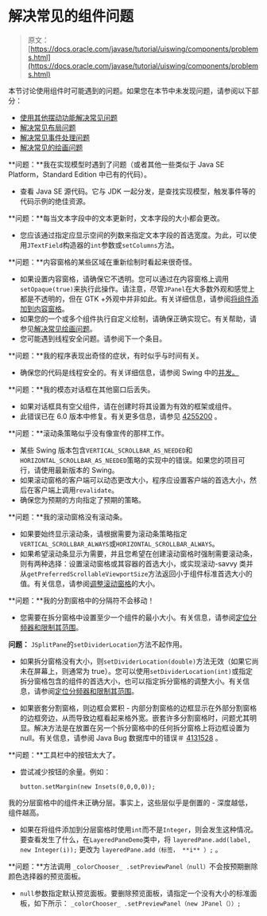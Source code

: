 # 解决常见的组件问题

> 原文： [https://docs.oracle.com/javase/tutorial/uiswing/components/problems.html](https://docs.oracle.com/javase/tutorial/uiswing/components/problems.html)

本节讨论使用组件时可能遇到的问题。如果您在本节中未发现问题，请参阅以下部分：

*   [使用其他摆动功能解决常见问题](../misc/problems.html)
*   [解决常见布局问题](../layout/problems.html)
*   [解决常见事件处理问题](../events/problems.html)
*   [解决常见的绘画问题](../painting/problems.html)

**问题：**我在实现模型时遇到了问题（或者其他一些类似于 Java SE Platform，Standard Edition 中已有的代码）。

*   查看 Java SE 源代码。它与 JDK 一起分发，是查找实现模型，触发事件等的代码示例的绝佳资源。

**问题：**每当文本字段中的文本更新时，文本字段的大小都会更改。

*   您应该通过指定应显示空间的列数来指定文本字段的首选宽度。为此，可以使用`JTextField`构造器的`int`参数或`setColumns`方法。

**问题：**内容窗格的某些区域在重新绘制时看起来很奇怪。

*   如果设置内容窗格，请确保它不透明。您可以通过在内容窗格上调用`setOpaque(true)`来执行此操作。请注意，尽管`JPanel`在大多数外观和感觉上都是不透明的，但在 GTK +外观中并非如此。有关详细信息，请参阅[将组件添加到内容窗格](toplevel.html#contentpane)。
*   如果您的一个或多个组件执行自定义绘制，请确保正确实现它。有关帮助，请参见[解决常见绘画问题](../painting/problems.html)。
*   您可能遇到线程安全问题。请参阅下一个条目。

**问题：**我的程序表现出奇怪的症状，有时似乎与时间有关。

*   确保您的代码是线程安全的。有关详细信息，请参阅 Swing 中的[并发。](../concurrency/index.html)

**问题：**我的模态对话框在其他窗口后丢失。

*   如果对话框具有空父组件，请在创建时将其设置为有效的框架或组件。
*   此错误已在 6.0 版本中修复。有关更多信息，请参见 [4255200](http://bugs.java.com/bugdatabase/view_bug.do?bug_id=4255200) 。

**问题：**滚动条策略似乎没有像宣传的那样工作。

*   某些 Swing 版本包含`VERTICAL_SCROLLBAR_AS_NEEDED`和`HORIZONTAL_SCROLLBAR_AS_NEEDED`策略的实现中的错误。如果您的项目可行，请使用最新版本的 Swing。
*   如果滚动窗格的客户端可以动态更改大小，程序应设置客户端的首选大小，然后在客户端上调用`revalidate`。
*   确保您为预期的方向指定了预期的策略。

**问题：**我的滚动窗格没有滚动条。

*   如果要始终显示滚动条，请根据需要为滚动条策略指定`VERTICAL_SCROLLBAR_ALWAYS`或`HORIZONTAL_SCROLLBAR_ALWAYS`。
*   如果希望滚动条显示为需要，并且您希望在创建滚动窗格时强制需要滚动条，则有两种选择：设置滚动窗格或其容器的首选大小，或实现滚动-savvy 类并从`getPreferredScrollableViewportSize`方法返回小于组件标准首选大小的值。有关信息，请参阅[调整滚动窗格](scrollpane.html#sizing)的大小。

**问题：**我的分割窗格中的分隔符不会移动！

*   您需要在拆分窗格中设置至少一个组件的最小大小。有关信息，请参阅[定位分频器和限制其范围](splitpane.html#divider)。

**问题：** `JSplitPane`的`setDividerLocation`方法不起作用。

*   如果拆分窗格没有大小，则`setDividerLocation(double)`方法无效（如果它尚未在屏幕上，则通常为 true）。您可以使用`setDividerLocation(int)`或指定拆分窗格包含的组件的首选大小，也可以指定拆分窗格的调整大小。有关信息，请参阅[定位分频器和限制其范围](splitpane.html#divider)。

*   如果嵌套分割窗格，则边框会累积 - 内部分割窗格的边框显示在外部分割窗格的边框旁边，从而导致边框看起来格外宽。嵌套许多分割窗格时，问题尤其明显。解决方法是在放置在另一个拆分窗格中的任何拆分窗格上将边框设置为 null。有关信息，请参阅 Java Bug 数据库中的错误＃ [4131528](http://bugs.java.com/bugdatabase/view_bug.do?bug_id=4131528) 。

**问题：**工具栏中的按钮太大了。

*   尝试减少按钮的余量。例如：

    ```
    button.setMargin(new Insets(0,0,0,0));

    ```

 我的分层窗格中的组件未正确分层。事实上，这些层似乎是倒置的 - 深度越低，组件越高。

*   如果在将组件添加到分层窗格时使用`int`而不是`Integer`，则会发生这种情况。要查看发生了什么，在`LayeredPaneDemo`类中，将
    `layeredPane.add(label, new Integer(i));`
    更改为
    `layeredPane.add（标签， **i** ）;` 。

**问题：**方法调用 `_colorChooser_ .setPreviewPanel（null）`不会按预期删除颜色选择器的预览面板。

*   `null`参数指定默认预览面板。要删除预览面板，请指定一个没有大小的标准面板，如下所示： `_colorChooser_ .setPreviewPanel（new JPanel（））;`
